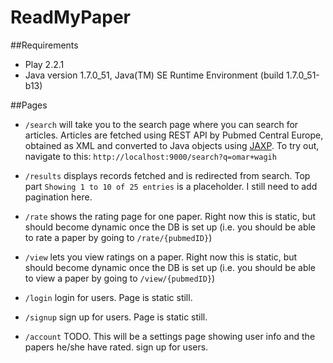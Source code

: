 ReadMyPaper
=====================================

##Requirements

- Play 2.2.1
- Java version 1.7.0_51, Java(TM) SE Runtime Environment (build 1.7.0_51-b13)


##Pages

- `/search` will take you to the search page where you can search for articles. Articles are fetched using REST API by Pubmed Central Europe, obtained as XML and converted to Java objects using [JAXP](http://en.wikipedia.org/wiki/Java_API_for_XML_Processing). To try out, navigate to this: `http://localhost:9000/search?q=omar+wagih`

- `/results` displays records fetched and is redirected from search. Top part `Showing 1 to 10 of 25 entries` is a placeholder. I still need to add pagination here.

- `/rate` shows the rating page for one paper. Right now this is static, but should become dynamic once the DB is set up (i.e. you should be able to rate a paper by going to `/rate/{pubmedID}`)

- `/view` lets you view ratings on a paper. Right now this is static, but should become dynamic once the DB is set up (i.e. you should be able to view a paper by going to `/view/{pubmedID}`)

- `/login` login for users. Page is static still.

- `/signup` sign up for users. Page is static still.

- `/account` TODO. This will be a settings page showing user info and the papers he/she have rated. sign up for users. 

